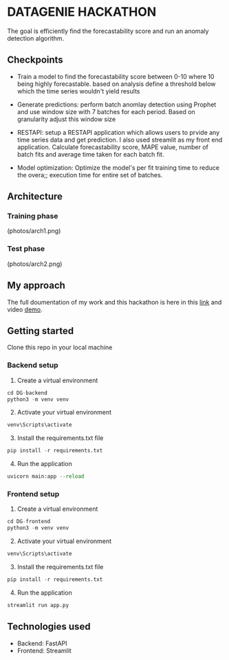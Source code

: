 # DATAGENIE HACKATHON

The goal is efficiently find the forecastability score and run an anomaly detection algorithm. 


## Checkpoints
* Train a model to find the forecastability score between 0-10 where 10 being highly forecastable. based on analysis define a threshold below which the time series wouldn't yield results

* Generate predictions: perform batch anomlay detection using Prophet and use window size with 7 batches for each period. Based on granularity adjust this window size

* RESTAPI: setup a RESTAPI application which allows users to prvide any time series data and get prediction. I also used streamlit as my front end application. Calculate forecastability score, MAPE value, number of batch fits and average time taken for each batch fit.

* Model optimization: Optimize the model's per fit training time to reduce the overa;; execution time for entire set of batches. 

## Architecture
### Training phase
(photos/arch1.png)

### Test phase
(photos/arch2.png)

## My approach
The full doumentation of my work and this hackathon is here in this [link]() and video [demo]().

## Getting started
Clone this repo in your local machine

### Backend setup
1. Create a virtual environment
```python
cd DG-backend
python3 -m venv venv
```
2. Activate your virtual environment
```python
venv\Scripts\activate
```
3. Install the requirements.txt file
```python
pip install -r requirements.txt
```
4. Run the application
```python
uvicorn main:app --reload
```

### Frontend setup
1. Create a virtual environment
```python
cd DG-frontend
python3 -m venv venv
```
2. Activate your virtual environment
```python
venv\Scripts\activate
```
3. Install the requirements.txt file
```python
pip install -r requirements.txt
```
4. Run the application
```python
streamlit run app.py
```

## Technologies used
* Backend: FastAPI
* Frontend: Streamlit
